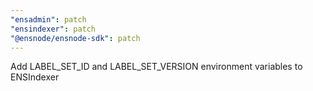 ```yaml
---
"ensadmin": patch
"ensindexer": patch
"@ensnode/ensnode-sdk": patch
---
```


Add LABEL_SET_ID and LABEL_SET_VERSION environment variables to ENSIndexer
